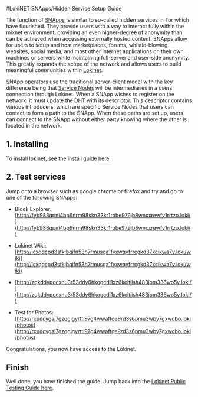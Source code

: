 #LokiNET SNApps/Hidden Service Setup Guide

The function of [SNApps](../SNApps.md) is similar to so-called hidden services in Tor which have flourished. They provide users with a way to interact fully within the mixnet environment, providing an even higher-degree of anonymity than can be achieved when accessing externally hosted content. SNApps allow for users to setup and host marketplaces, forums, whistle-blowing websites, social media, and most other internet applications on their own machines or servers while maintaining full-server and user-side anonymity. This greatly expands the scope of the network and allows users to build meaningful communities within [Lokinet](../../LokinetOverview/).

SNApp operators use the traditional server-client model with the key difference being that [Service Nodes](../../ServiceNodes/SNOverview.md) will be intermediaries in a users connection through Lokinet. When a SNApp wishes to register on the network, it must update the DHT with its descriptor. This descriptor contains various introducers, which are specific Service Nodes that users can contact to form a path to the SNApp. When these paths are set up, users can connect to the SNApp without either party knowing where the other is located in the network.

## 1. Installing

To install lokinet, see the install guide [here](../../Lokinet/Guides/Install.md).

## 2. Test services
Jump onto a browser such as google chrome or firefox and try and go to one of the following SNApps:

- Block Explorer: [http://fyb983qpni4bp6nrm98skn33kr1robe979jb8wncxrewfy1rrtzo.loki/](http://fyb983qpni4bp6nrm98skn33kr1robe979jb8wncxrewfy1rrtzo.loki/)

- Lokinet Wiki: [http://icxqqcpd3sfkjbqifn53h7rmusqa1fyxwqyfrrcgkd37xcikwa7y.loki/wiki](http://icxqqcpd3sfkjbqifn53h7rmusqa1fyxwqyfrrcgkd37xcikwa7y.loki/wiki)

- [http://zqkddypocxnu3r53ddy6hkogcdi1xz6kcitjjsh483jom336wo5y.loki/](http://zqkddypocxnu3r53ddy6hkogcdi1xz6kcitjjsh483jom336wo5y.loki/)

- Test for Photos: [http://rxudcygaj7gzqgigyrtti97g4wwaftqe9rd3s6pmu3wby7gxwcbo.loki/photos](http://rxudcygaj7gzqgigyrtti97g4wwaftqe9rd3s6pmu3wby7gxwcbo.loki/photos)

Congratulations, you now have access to the Lokinet.

## Finish

Well done, you have finished the guide. Jump back into the [Lokinet Public Testing Guide here](../PublicTestingGuide/#3-joining-a-lokinet-irc-chat).
